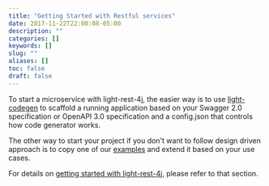 ```yaml
---
title: "Getting Started with Restful services"
date: 2017-11-22T22:00:08-05:00
description: ""
categories: []
keywords: []
slug: ""
aliases: []
toc: false
draft: false
---
```


To start a microservice with light-rest-4j, the easier way is to use [light-codegen][]
to scaffold a running application based on your Swagger 2.0 specification or OpenAPI 3.0 
specification and a config.json that controls how code generator works.

The other way to start your project if you don't want to follow design driven approach is 
to copy one of our [examples][] and extend it based on your use cases.

For details on [getting started with light-rest-4j][], please refer to that section. 


[light-codegen]: /tool/light-codegen/
[examples]: https://github.com/networknt/light-example-4j/tree/master/rest
[getting started with light-rest-4j]: /getting-started/light-rest-4j/
